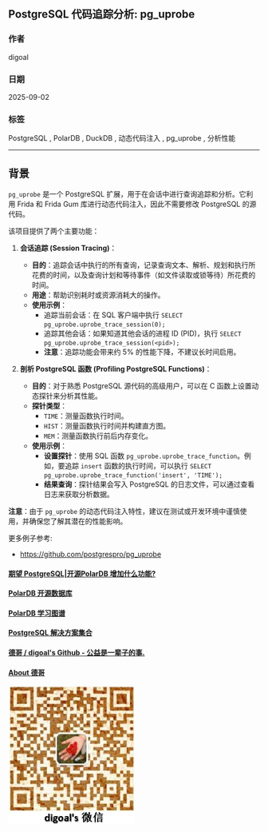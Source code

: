 ## PostgreSQL 代码追踪分析: pg_uprobe    
                                                    
### 作者                                                    
digoal                                                    
                                                    
### 日期                                                    
2025-09-02                                                    
                                                    
### 标签                                                    
PostgreSQL , PolarDB , DuckDB , 动态代码注入 , pg_uprobe , 分析性能   
                                                    
----                                                    
                                                    
## 背景       
`pg_uprobe` 是一个 PostgreSQL 扩展，用于在会话中进行查询追踪和分析。它利用 Frida 和 Frida Gum 库进行动态代码注入，因此不需要修改 PostgreSQL 的源代码。  
  
该项目提供了两个主要功能：  
  
1.  **会话追踪 (Session Tracing)**：  
    * **目的**：追踪会话中执行的所有查询，记录查询文本、解析、规划和执行所花费的时间，以及查询计划和等待事件（如文件读取或锁等待）所花费的时间。  
    * **用途**：帮助识别耗时或资源消耗大的操作。  
    * **使用示例**：  
        * 追踪当前会话：在 SQL 客户端中执行 `SELECT pg_uprobe.uprobe_trace_session(0);`  
        * 追踪其他会话：如果知道其他会话的进程 ID (PID)，执行 `SELECT pg_uprobe.uprobe_trace_session(<pid>);`  
        * **注意**：追踪功能会带来约 5% 的性能下降，不建议长时间启用。  
  
2.  **剖析 PostgreSQL 函数 (Profiling PostgreSQL Functions)**：  
    * **目的**：对于熟悉 PostgreSQL 源代码的高级用户，可以在 C 函数上设置动态探针来分析其性能。  
    * **探针类型**：  
        * `TIME`：测量函数执行时间。  
        * `HIST`：测量函数执行时间并构建直方图。  
        * `MEM`：测量函数执行前后内存变化。  
    * **使用示例**：  
        * **设置探针**：使用 SQL 函数 `pg_uprobe.uprobe_trace_function`。例如，要追踪 `insert` 函数的执行时间，可以执行 `SELECT pg_uprobe.uprobe_trace_function('insert', 'TIME');`  
        * **结果查询**：探针结果会写入 PostgreSQL 的日志文件，可以通过查看日志来获取分析数据。  
  
**注意**：由于 `pg_uprobe` 的动态代码注入特性，建议在测试或开发环境中谨慎使用，并确保您了解其潜在的性能影响。  
  
更多例子参考:  
- https://github.com/postgrespro/pg_uprobe  
    
#### [期望 PostgreSQL|开源PolarDB 增加什么功能?](https://github.com/digoal/blog/issues/76 "269ac3d1c492e938c0191101c7238216")
  
  
#### [PolarDB 开源数据库](https://openpolardb.com/home "57258f76c37864c6e6d23383d05714ea")
  
  
#### [PolarDB 学习图谱](https://www.aliyun.com/database/openpolardb/activity "8642f60e04ed0c814bf9cb9677976bd4")
  
  
#### [PostgreSQL 解决方案集合](../201706/20170601_02.md "40cff096e9ed7122c512b35d8561d9c8")
  
  
#### [德哥 / digoal's Github - 公益是一辈子的事.](https://github.com/digoal/blog/blob/master/README.md "22709685feb7cab07d30f30387f0a9ae")
  
  
#### [About 德哥](https://github.com/digoal/blog/blob/master/me/readme.md "a37735981e7704886ffd590565582dd0")
  
  
![digoal's wechat](../pic/digoal_weixin.jpg "f7ad92eeba24523fd47a6e1a0e691b59")
  
